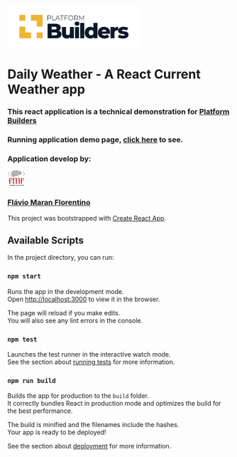 <p align="left">
  <a href="https://platformbuilders.io/" target="_blank" rel="noopener noreferrer">
    <img width="300" src="src/assets/pb.png" alt="Platform Builders Logo">
  </a>

</p>

# Daily Weather - A React Current Weather app

### This react application is a technical demonstration for [Platform Builders](https://platformbuilders.io/)

### Running application demo page, [click here](https://wizardbr.github.io/daily-weather/) to see.


### Application develop by:

<p align="left">
    <img width="40" src="src/assets/logo-fmf.png" alt="Platform Builders Logo">
</p>

### [Flávio Maran Florentino](https://www.linkedin.com/in/fl%C3%A1vio-maran-florentino-97b12610a/)


This project was bootstrapped with [Create React App](https://github.com/facebook/create-react-app).

## Available Scripts

In the project directory, you can run:

### `npm start`

Runs the app in the development mode.<br />
Open [http://localhost:3000](http://localhost:3000) to view it in the browser.

The page will reload if you make edits.<br />
You will also see any lint errors in the console.

### `npm test`

Launches the test runner in the interactive watch mode.<br />
See the section about [running tests](https://facebook.github.io/create-react-app/docs/running-tests) for more information.

### `npm run build`

Builds the app for production to the `build` folder.<br />
It correctly bundles React in production mode and optimizes the build for the best performance.

The build is minified and the filenames include the hashes.<br />
Your app is ready to be deployed!

See the section about [deployment](https://facebook.github.io/create-react-app/docs/deployment) for more information.
